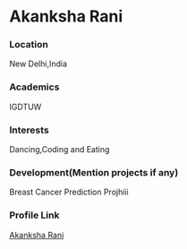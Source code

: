 # Akanksha Rani

### Location

New Delhi,India

### Academics

IGDTUW

### Interests

Dancing,Coding and Eating

### Development(Mention projects if any)

Breast Cancer Prediction Projhiii

### Profile Link

[Akanksha Rani](https://github.com/AkankshaAI)
